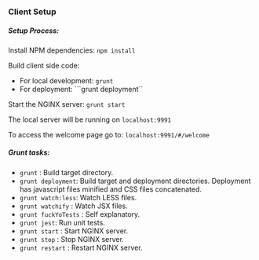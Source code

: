 ### Client Setup

##### Setup Process:

Install NPM dependencies: ```npm install```

Build client side code:

* For local development: ```grunt```
* For deployment: ```grunt deployment``

Start the NGINX server: ```grunt start```

The local server will be running on ```localhost:9991```

To access the welcome page go to: ```localhost:9991/#/welcome```

##### Grunt tasks:

* ```grunt``` : Build target directory.
* ```grunt deployment```: Build target and deployment directories. Deployment has javascript files minified and CSS files concatenated.
* ```grunt watch:less```: Watch LESS files.
* ```grunt watchify``` : Watch JSX files.
* ```grunt fuckYoTests``` : Self explanatory.
* ```grunt jest```: Run unit tests.
* ```grunt start``` : Start NGINX server.
* ```grunt stop``` : Stop NGINX server.
* ```grunt restart``` : Restart NGINX server.


